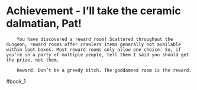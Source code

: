 # Achievement - I’ll take the ceramic dalmatian, Pat!
```
	You have discovered a reward room! Scattered throughout the dungeon, reward rooms offer crawlers items generally not available within loot boxes. Most reward rooms only allow one choice. So, if you’re in a party of multiple people, tell them I said you should get the prize, not them.

	Reward: Don’t be a greedy bitch. The goddamned room is the reward.
```



#book_1 